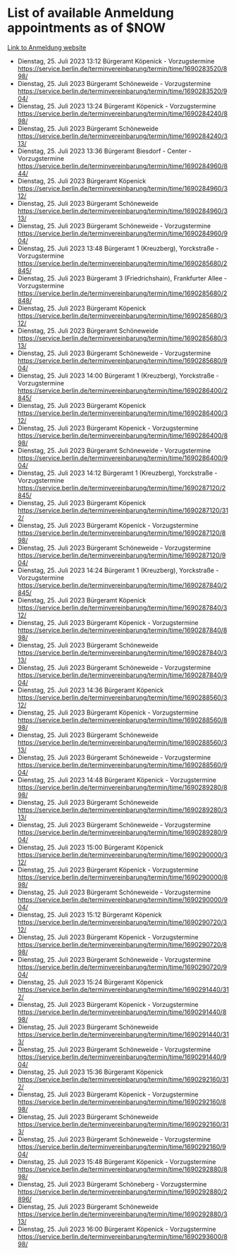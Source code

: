 # List of available Anmeldung appointments as of $NOW
[Link to Anmeldung website](https://service.berlin.de/terminvereinbarung/termin/tag.php?termin=1&anliegen[]=120686&dienstleisterlist=122210,122217,327316,122219,327312,122227,327314,122231,327346,122243,327348,122254,122252,329742,122260,329745,122262,329748,122271,327278,122273,327274,122277,327276,330436,122280,327294,122282,327290,122284,327292,122291,327270,122285,327266,122286,327264,122296,327268,150230,329760,122297,327286,122294,327284,122312,329763,122314,329775,122304,327330,122311,327334,122309,327332,317869,122281,327352,122279,329772,122283,122276,327324,122274,327326,122267,329766,122246,327318,122251,327320,122257,327322,122208,327298,122226,327300&herkunft=http%3A%2F%2Fservice.berlin.de%2Fdienstleistung%2F120686%2F)
- Dienstag, 25. Juli 2023 13:12 Bürgeramt Köpenick - Vorzugstermine https://service.berlin.de/terminvereinbarung/termin/time/1690283520/898/
- Dienstag, 25. Juli 2023  Bürgeramt Schöneweide - Vorzugstermine https://service.berlin.de/terminvereinbarung/termin/time/1690283520/904/
- Dienstag, 25. Juli 2023 13:24 Bürgeramt Köpenick - Vorzugstermine https://service.berlin.de/terminvereinbarung/termin/time/1690284240/898/
- Dienstag, 25. Juli 2023  Bürgeramt Schöneweide https://service.berlin.de/terminvereinbarung/termin/time/1690284240/313/
- Dienstag, 25. Juli 2023 13:36 Bürgeramt Biesdorf - Center - Vorzugstermine https://service.berlin.de/terminvereinbarung/termin/time/1690284960/844/
- Dienstag, 25. Juli 2023  Bürgeramt Köpenick https://service.berlin.de/terminvereinbarung/termin/time/1690284960/312/
- Dienstag, 25. Juli 2023  Bürgeramt Schöneweide https://service.berlin.de/terminvereinbarung/termin/time/1690284960/313/
- Dienstag, 25. Juli 2023  Bürgeramt Schöneweide - Vorzugstermine https://service.berlin.de/terminvereinbarung/termin/time/1690284960/904/
- Dienstag, 25. Juli 2023 13:48 Bürgeramt 1 (Kreuzberg), Yorckstraße - Vorzugstermine https://service.berlin.de/terminvereinbarung/termin/time/1690285680/2845/
- Dienstag, 25. Juli 2023  Bürgeramt 3 (Friedrichshain), Frankfurter Allee - Vorzugstermine https://service.berlin.de/terminvereinbarung/termin/time/1690285680/2848/
- Dienstag, 25. Juli 2023  Bürgeramt Köpenick https://service.berlin.de/terminvereinbarung/termin/time/1690285680/312/
- Dienstag, 25. Juli 2023  Bürgeramt Schöneweide https://service.berlin.de/terminvereinbarung/termin/time/1690285680/313/
- Dienstag, 25. Juli 2023  Bürgeramt Schöneweide - Vorzugstermine https://service.berlin.de/terminvereinbarung/termin/time/1690285680/904/
- Dienstag, 25. Juli 2023 14:00 Bürgeramt 1 (Kreuzberg), Yorckstraße - Vorzugstermine https://service.berlin.de/terminvereinbarung/termin/time/1690286400/2845/
- Dienstag, 25. Juli 2023  Bürgeramt Köpenick https://service.berlin.de/terminvereinbarung/termin/time/1690286400/312/
- Dienstag, 25. Juli 2023  Bürgeramt Köpenick - Vorzugstermine https://service.berlin.de/terminvereinbarung/termin/time/1690286400/898/
- Dienstag, 25. Juli 2023  Bürgeramt Schöneweide - Vorzugstermine https://service.berlin.de/terminvereinbarung/termin/time/1690286400/904/
- Dienstag, 25. Juli 2023 14:12 Bürgeramt 1 (Kreuzberg), Yorckstraße - Vorzugstermine https://service.berlin.de/terminvereinbarung/termin/time/1690287120/2845/
- Dienstag, 25. Juli 2023  Bürgeramt Köpenick https://service.berlin.de/terminvereinbarung/termin/time/1690287120/312/
- Dienstag, 25. Juli 2023  Bürgeramt Köpenick - Vorzugstermine https://service.berlin.de/terminvereinbarung/termin/time/1690287120/898/
- Dienstag, 25. Juli 2023  Bürgeramt Schöneweide - Vorzugstermine https://service.berlin.de/terminvereinbarung/termin/time/1690287120/904/
- Dienstag, 25. Juli 2023 14:24 Bürgeramt 1 (Kreuzberg), Yorckstraße - Vorzugstermine https://service.berlin.de/terminvereinbarung/termin/time/1690287840/2845/
- Dienstag, 25. Juli 2023  Bürgeramt Köpenick https://service.berlin.de/terminvereinbarung/termin/time/1690287840/312/
- Dienstag, 25. Juli 2023  Bürgeramt Köpenick - Vorzugstermine https://service.berlin.de/terminvereinbarung/termin/time/1690287840/898/
- Dienstag, 25. Juli 2023  Bürgeramt Schöneweide https://service.berlin.de/terminvereinbarung/termin/time/1690287840/313/
- Dienstag, 25. Juli 2023  Bürgeramt Schöneweide - Vorzugstermine https://service.berlin.de/terminvereinbarung/termin/time/1690287840/904/
- Dienstag, 25. Juli 2023 14:36 Bürgeramt Köpenick https://service.berlin.de/terminvereinbarung/termin/time/1690288560/312/
- Dienstag, 25. Juli 2023  Bürgeramt Köpenick - Vorzugstermine https://service.berlin.de/terminvereinbarung/termin/time/1690288560/898/
- Dienstag, 25. Juli 2023  Bürgeramt Schöneweide https://service.berlin.de/terminvereinbarung/termin/time/1690288560/313/
- Dienstag, 25. Juli 2023  Bürgeramt Schöneweide - Vorzugstermine https://service.berlin.de/terminvereinbarung/termin/time/1690288560/904/
- Dienstag, 25. Juli 2023 14:48 Bürgeramt Köpenick - Vorzugstermine https://service.berlin.de/terminvereinbarung/termin/time/1690289280/898/
- Dienstag, 25. Juli 2023  Bürgeramt Schöneweide https://service.berlin.de/terminvereinbarung/termin/time/1690289280/313/
- Dienstag, 25. Juli 2023  Bürgeramt Schöneweide - Vorzugstermine https://service.berlin.de/terminvereinbarung/termin/time/1690289280/904/
- Dienstag, 25. Juli 2023 15:00 Bürgeramt Köpenick https://service.berlin.de/terminvereinbarung/termin/time/1690290000/312/
- Dienstag, 25. Juli 2023  Bürgeramt Köpenick - Vorzugstermine https://service.berlin.de/terminvereinbarung/termin/time/1690290000/898/
- Dienstag, 25. Juli 2023  Bürgeramt Schöneweide - Vorzugstermine https://service.berlin.de/terminvereinbarung/termin/time/1690290000/904/
- Dienstag, 25. Juli 2023 15:12 Bürgeramt Köpenick https://service.berlin.de/terminvereinbarung/termin/time/1690290720/312/
- Dienstag, 25. Juli 2023  Bürgeramt Köpenick - Vorzugstermine https://service.berlin.de/terminvereinbarung/termin/time/1690290720/898/
- Dienstag, 25. Juli 2023  Bürgeramt Schöneweide - Vorzugstermine https://service.berlin.de/terminvereinbarung/termin/time/1690290720/904/
- Dienstag, 25. Juli 2023 15:24 Bürgeramt Köpenick https://service.berlin.de/terminvereinbarung/termin/time/1690291440/312/
- Dienstag, 25. Juli 2023  Bürgeramt Köpenick - Vorzugstermine https://service.berlin.de/terminvereinbarung/termin/time/1690291440/898/
- Dienstag, 25. Juli 2023  Bürgeramt Schöneweide https://service.berlin.de/terminvereinbarung/termin/time/1690291440/313/
- Dienstag, 25. Juli 2023  Bürgeramt Schöneweide - Vorzugstermine https://service.berlin.de/terminvereinbarung/termin/time/1690291440/904/
- Dienstag, 25. Juli 2023 15:36 Bürgeramt Köpenick https://service.berlin.de/terminvereinbarung/termin/time/1690292160/312/
- Dienstag, 25. Juli 2023  Bürgeramt Köpenick - Vorzugstermine https://service.berlin.de/terminvereinbarung/termin/time/1690292160/898/
- Dienstag, 25. Juli 2023  Bürgeramt Schöneweide https://service.berlin.de/terminvereinbarung/termin/time/1690292160/313/
- Dienstag, 25. Juli 2023  Bürgeramt Schöneweide - Vorzugstermine https://service.berlin.de/terminvereinbarung/termin/time/1690292160/904/
- Dienstag, 25. Juli 2023 15:48 Bürgeramt Köpenick - Vorzugstermine https://service.berlin.de/terminvereinbarung/termin/time/1690292880/898/
- Dienstag, 25. Juli 2023  Bürgeramt Schöneberg - Vorzugstermine https://service.berlin.de/terminvereinbarung/termin/time/1690292880/2896/
- Dienstag, 25. Juli 2023  Bürgeramt Schöneweide https://service.berlin.de/terminvereinbarung/termin/time/1690292880/313/
- Dienstag, 25. Juli 2023 16:00 Bürgeramt Köpenick - Vorzugstermine https://service.berlin.de/terminvereinbarung/termin/time/1690293600/898/
